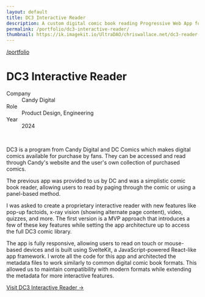 ```yaml
---
layout: default
title: DC3 Interactive Reader
description: A custom digital comic book reading Progressive Web App for DC Comics and Candy Digital.
permalink: /portfolio/dc3-interactive-reader/
thumbnail: https://ik.imagekit.io/UltraDAO/chriswallace.net/dc3-reader-1.png
---
```


<div class="content-container mt-2">
  <a class="back fade-in-element" href="/portfolio">/portfolio</a>
  <h1 class="fade-in-element mb-3">DC3 Interactive Reader</h1>
</div>

<div class="content-container mb-8">
  <dl class="project-list fade-in-element">
    <div>
      <dt>Company</dt>
      <dd>Candy Digital</dd>
    </div>
    <div>
      <dt>Role</dt>
      <dd>Product Design, Engineering</dd>
    </div>
    <div>
      <dt>Year</dt>
      <dd>2024</dd>
    </div>
  </dl>
</div>

<div class="content-container-wo flex flex-col mb-12">
    <img src="https://ik.imagekit.io/UltraDAO/chriswallace.net/dc3-reader-banner.png?tr=w-2500,f-auto" srcset="https://ik.imagekit.io/UltraDAO/chriswallace.net/dc3-reader-banner.png?tr=w-400,f-auto 400w, https://ik.imagekit.io/UltraDAO/chriswallace.net/dc3-reader-banner.png?tr=w-800,f-auto 800w, https://ik.imagekit.io/UltraDAO/chriswallace.net/dc3-reader-banner.png?tr=w-1200,f-auto 1200w, https://ik.imagekit.io/UltraDAO/chriswallace.net/dc3-reader-banner.png?tr=w-1600,f-auto 1600w, https://ik.imagekit.io/UltraDAO/chriswallace.net/dc3-reader-banner.png?tr=w-2500,f-auto 2500w" sizes="100vw" class="fade-in-element mb-1.5" alt="" loading="lazy">
    <img src="https://ik.imagekit.io/UltraDAO/chriswallace.net/9.slide.png?tr=w-2500,f-auto" srcset="https://ik.imagekit.io/UltraDAO/chriswallace.net/9.slide.png?tr=w-400,f-auto 400w, https://ik.imagekit.io/UltraDAO/chriswallace.net/9.slide.png?tr=w-800,f-auto 800w, https://ik.imagekit.io/UltraDAO/chriswallace.net/9.slide.png?tr=w-1200,f-auto 1200w, https://ik.imagekit.io/UltraDAO/chriswallace.net/9.slide.png?tr=w-1600,f-auto 1600w, https://ik.imagekit.io/UltraDAO/chriswallace.net/9.slide.png?tr=w-2500,f-auto 2500w" sizes="100vw" class="fade-in-element w-full block" alt="" loading="lazy">
</div>

<div class="content-container fade-in-element">
  <p class="fade-in-element">DC3 is a program from Candy Digital and DC Comics which makes digital comics available for purchase by fans. They can be accessed and read through Candy's website and the user's own collection of purchased comics.</p>

  <p class="fade-in-element">The previous app was provided to us by DC and was a simplistic comic book reader, allowing users to read by paging through the comic or using a panel-based method.</p>

  <p class="fade-in-element">I was asked to create a proprietary interactive reader with new features like pop-up factoids, x-ray vision (showing alternate page content), video, quizzes, and more. The first version is a MVP approach that introduces a few of these key features while setting the app architecture up to access the full DC3 comic library.</p>

  <p class="fade-in-element">The app is fully responsive, allowing users to read on touch or mouse-based devices and is built using SvelteKit, a JavaScript-powered React-like app framework. I wrote all the code for this app and architected the metadata files to work similarly to common digital comic book formats. This allowed us to maintain compatibility with modern formats while extending the metadata for more interactive features.</p>

  <p class="fade-in-element">
    <a class="cta" href="https://candy.io" target="_blank">
      Visit DC3 Interactive Reader &rarr;
    </a>
  </p>
</div>